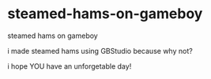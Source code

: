 # steamed-hams-on-gameboy
steamed hams on gameboy

i made steamed hams using GBStudio because why not?

i hope YOU have an unforgetable day!
